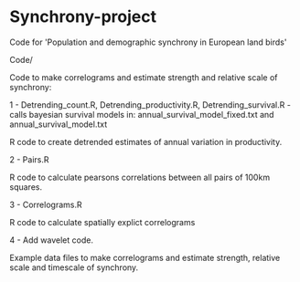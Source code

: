 # Synchrony-project

Code for 'Population and demographic synchrony in European land birds'

Code/

Code to make correlograms and estimate strength and relative scale of synchrony:

1 - Detrending_count.R, Detrending_productivity.R, Detrending_survival.R - calls bayesian survival models in: annual_survival_model_fixed.txt and annual_survival_model.txt

R code to create detrended estimates of annual variation in productivity.

2 - Pairs.R

R code to calculate pearsons correlations between all pairs of 100km squares.

3 - Correlograms.R

R code to calculate spatially explict correlograms

4 - Add wavelet code.

Example data files to make correlograms and estimate strength, relative scale and timescale of synchrony.




